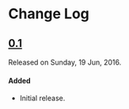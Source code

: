 # Change Log

## [0.1](https://github.com/sudeepjaiswal/ASJGooglePlaces/releases/tag/0.1)
Released on Sunday, 19 Jun, 2016.

#### Added
* Initial release.
